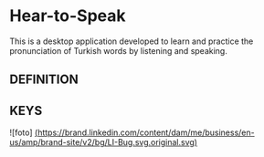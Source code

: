 # Hear-to-Speak
This is a desktop application developed to learn and practice the pronunciation of Turkish words by listening and speaking.

## DEFINITION

## KEYS 

![foto] [(https://brand.linkedin.com/content/dam/me/business/en-us/amp/brand-site/v2/bg/LI-Bug.svg.original.svg)](https://www.linkedin.com/in/mustafa8demir/)



